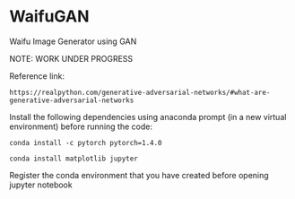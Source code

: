 # WaifuGAN
Waifu Image Generator using GAN


NOTE: WORK UNDER PROGRESS

Reference link:

`https://realpython.com/generative-adversarial-networks/#what-are-generative-adversarial-networks`

Install the following dependencies using anaconda prompt (in a new virtual environment) before running the code:

`conda install -c pytorch pytorch=1.4.0` 

`conda install matplotlib jupyter`

Register the conda environment that you have created before opening jupyter notebook

